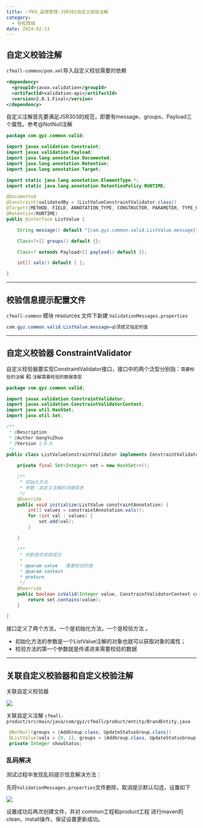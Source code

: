```yaml
---
title: ✅P69_品牌管理-JSR303自定义校验注解
category:
  - 谷粒商城
date: 2024-02-13
---
```


<!-- more -->

## 自定义校验注解

`cfmall-common/pom.xml`导入自定义校验需要的依赖

```xml
<dependency>
  <groupId>javax.validation</groupId>
  <artifactId>validation-api</artifactId>
  <version>2.0.1.Final</version>
</dependency>
```

自定义注解首先要满足JSR303的规范，即要有message、groups、Payload三个属性。参考@NotNull注解

```java
package com.gyz.common.valid;

import javax.validation.Constraint;
import javax.validation.Payload;
import java.lang.annotation.Documented;
import java.lang.annotation.Retention;
import java.lang.annotation.Target;

import static java.lang.annotation.ElementType.*;
import static java.lang.annotation.RetentionPolicy.RUNTIME;

@Documented
@Constraint(validatedBy = {ListValueConstraintValidator.class})
@Target({METHOD, FIELD, ANNOTATION_TYPE, CONSTRUCTOR, PARAMETER, TYPE_USE})
@Retention(RUNTIME)
public @interface ListValue {

    String message() default "{com.gyz.common.valid.ListValue.message}";

    Class<?>[] groups() default {};

    Class<? extends Payload>[] payload() default {};

    int[] vals() default { };

}

```

---

## 校验信息提示配置文件
`cfmall-common` 模块 resources 文件下新建 `ValidationMessages.properties`
```java
com.gyz.common.valid.ListValue.message=必须提交指定的值
```

---

## 自定义校验器 ConstraintValidator
自定义校验器要实现ConstraintValidator接口，接口中的两个泛型分别指：`需要校验的注解` 和 `注解需要校验的数据类型`
```java
package com.gyz.common.valid;

import javax.validation.ConstraintValidator;
import javax.validation.ConstraintValidatorContext;
import java.util.HashSet;
import java.util.Set;

/**
 * @Description
 * @Author GongYuZhuo
 * @Version 1.0.0
 */
public class ListValueConstraintValidator implements ConstraintValidator<ListValue, Integer> {

    private final Set<Integer> set = new HashSet<>();

    /**
     * 初始化方法
     * 参数：自定义注解的详细信息
     */
    @Override
    public void initialize(ListValue constraintAnnotation) {
        int[] values = constraintAnnotation.vals();
        for (int val : values) {
            set.add(val);
        }

    }

    /**
     * 判断是否校验成功
     *
     * @param value   需要校验的值
     * @param context
     * @return
     */
    @Override
    public boolean isValid(Integer value, ConstraintValidatorContext context) {
        return set.contains(value);
    }

}
```
接口定义了两个方法，一个是初始化方法，一个是校验方法 。

- 初始化方法的参数是一个ListValue注解的对象也就可以获取对象的属性；
- 校验方法的第一个参数就是传递进来需要校验的数据

---

## 关联自定义校验器和自定义校验注解

关联自定义校验器

![](https://cfmall-hello.oss-cn-beijing.aliyuncs.com/img/202311/202311141528050.png#id=HghNr&originHeight=530&originWidth=775&originalType=binary&ratio=1&rotation=0&showTitle=false&status=done&style=none&title=)

关联自定义注解
`cfmall-product/src/main/java/com/gyz/cfmall/product/entity/BrandEntity.java`
```java
 @NotNull(groups = {AddGroup.class, UpdateStatusGroup.class})
 @ListValue(vals = {0, 1}, groups = {AddGroup.class, UpdateStatusGroup.class})
 private Integer showStatus;
```

### 乱码解决

测试过程中发现乱码提示信息解决方法：

先将`ValidationMessages.properties`文件删除，取消提示默认勾选，设置如下

![](https://cfmall-hello.oss-cn-beijing.aliyuncs.com/img/202311/202311141531708.png#id=bciBL&originHeight=884&originWidth=1505&originalType=binary&ratio=1&rotation=0&showTitle=false&status=done&style=none&title=)

设置成功后再次创建文件，并对 common工程和product工程 进行maven的clean、install操作，保证设置更新成功。
